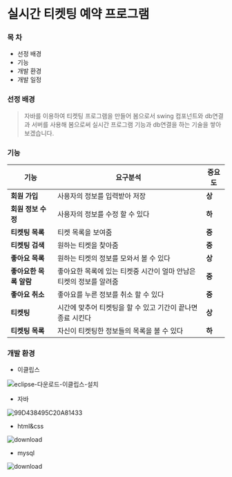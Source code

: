 # 실시간 티켓팅 예약 프로그램

### **__목 차__**
- 선정 배경
- 기능
- 개발 환경
- 개발 일정

### 선정 배경
> 자바를 이용하여 티켓팅 프로그램을 만들어 봄으로서 
> swing 컴포넌트와 db연결과 서버를 사용해
> 봄으로써 실시간 프로그램 기능과 db연결을 하는
> 기술을 쌓아보겠습니다.

### 기능
| 기능 | 요구분석 | 중요도 |
| -------- | --------- | ------ |
| **회원 가입** | 사용자의 정보를 입력받아 저장 | **상** |
| **회원 정보 수정** | 사용자의 정보를 수정 할 수 있다 | **하** |
| **티켓팅 목록** | 티켓 목록을 보여줌 | **중** |
| **티켓팅 검색** | 원하는 티켓을 찾아줌 | **중** |
| **좋아요 목록**  | 원하는 티켓의 정보를 모와서 볼 수 있다 | **상** |
| **좋아요한 목록 알람** | 좋아요한 목록에 있는 티켓중 시간이 얼마 안남은 티켓의 정보를 알려줌 | **중** |
| **좋아요 취소** | 좋아요를 누른 정보를 취소 할 수 있다 | **중** |
| **티켓팅** | 시간에 맞추어 티켓팅을 할 수 있고 기간이 끝나면 종료 시킨다 | **상** |
| **티켓팅 목록** | 자신이 티켓팅한 정보들의 목록을 볼 수 있다 | **하** |

### 개발 환경
- 이클립스

![eclipse-다운로드-이클립스-설치](https://user-images.githubusercontent.com/44799091/159211156-aafc3add-1f82-45e2-8603-9b953c240d1a.png)


- 자바

![99D438495C20A81433](https://user-images.githubusercontent.com/44799091/159215958-9fe1f431-8c26-4b35-beb3-934d76ead3f8.png)



- html&css

![download](https://user-images.githubusercontent.com/44799091/159215670-00ac6892-673e-4c1b-9c77-dd204c5ba1cb.png)


- mysql

![download](https://user-images.githubusercontent.com/44799091/159211059-16e31898-b8eb-47c8-a65f-ea14ff7fead9.jpg)
